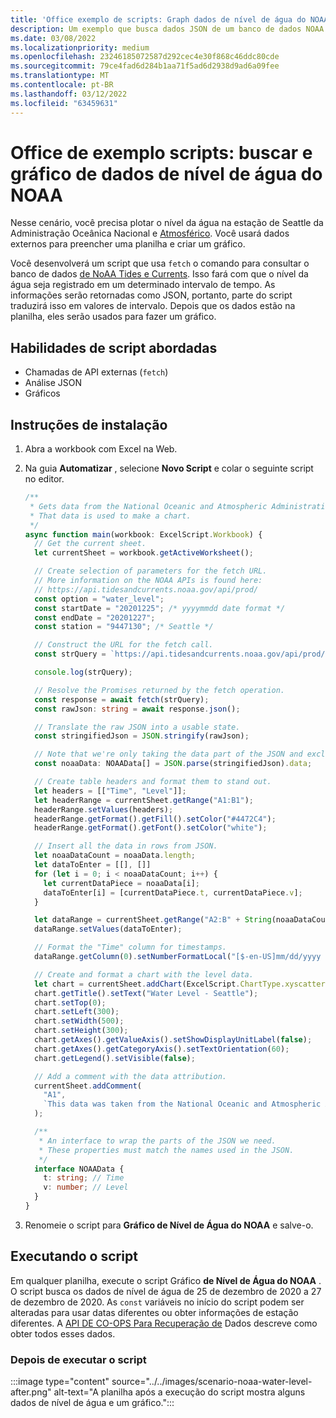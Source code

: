 ```yaml
---
title: 'Office exemplo de scripts: Graph dados de nível de água do NOAA'
description: Um exemplo que busca dados JSON de um banco de dados NOAA e os usa para criar um gráfico.
ms.date: 03/08/2022
ms.localizationpriority: medium
ms.openlocfilehash: 23246185072587d292cec4e30f868c46ddc80cde
ms.sourcegitcommit: 79ce4fad6d284b1aa71f5ad6d2938d9ad6a09fee
ms.translationtype: MT
ms.contentlocale: pt-BR
ms.lasthandoff: 03/12/2022
ms.locfileid: "63459631"
---
```

# <a name="office-scripts-sample-scenario-fetch-and-graph-water-level-data-from-noaa"></a>Office de exemplo scripts: buscar e gráfico de dados de nível de água do NOAA

Nesse cenário, você precisa plotar o nível da água na estação de Seattle da Administração Oceânica Nacional e [Atmosférico](https://tidesandcurrents.noaa.gov/stationhome.html?id=9447130). Você usará dados externos para preencher uma planilha e criar um gráfico.

Você desenvolverá um script que usa `fetch` o comando para consultar o banco de dados [de NoAA Tides e Currents](https://tidesandcurrents.noaa.gov/). Isso fará com que o nível da água seja registrado em um determinado intervalo de tempo. As informações serão retornadas como JSON, portanto, parte do script traduzirá isso em valores de intervalo. Depois que os dados estão na planilha, eles serão usados para fazer um gráfico.

## <a name="scripting-skills-covered"></a>Habilidades de script abordadas

- Chamadas de API externas (`fetch`)
- Análise JSON
- Gráficos

## <a name="setup-instructions"></a>Instruções de instalação

1. Abra a workbook com Excel na Web.

1. Na guia **Automatizar** , selecione **Novo Script** e colar o seguinte script no editor.

    ```TypeScript
    /**
     * Gets data from the National Oceanic and Atmospheric Administration's Tides and Currents database. 
     * That data is used to make a chart.
     */
    async function main(workbook: ExcelScript.Workbook) {
      // Get the current sheet.
      let currentSheet = workbook.getActiveWorksheet();
    
      // Create selection of parameters for the fetch URL.
      // More information on the NOAA APIs is found here: 
      // https://api.tidesandcurrents.noaa.gov/api/prod/
      const option = "water_level";
      const startDate = "20201225"; /* yyyymmdd date format */
      const endDate = "20201227";
      const station = "9447130"; /* Seattle */
    
      // Construct the URL for the fetch call.
      const strQuery = `https://api.tidesandcurrents.noaa.gov/api/prod/datagetter?product=${option}&begin_date=${startDate}&end_date=${endDate}&datum=MLLW&station=${station}&units=english&time_zone=gmt&application=NOS.COOPS.TAC.WL&format=json`;
    
      console.log(strQuery);
    
      // Resolve the Promises returned by the fetch operation.
      const response = await fetch(strQuery);
      const rawJson: string = await response.json();
    
      // Translate the raw JSON into a usable state.
      const stringifiedJson = JSON.stringify(rawJson);
    
      // Note that we're only taking the data part of the JSON and excluding the metadata.
      const noaaData: NOAAData[] = JSON.parse(stringifiedJson).data;
    
      // Create table headers and format them to stand out.
      let headers = [["Time", "Level"]];
      let headerRange = currentSheet.getRange("A1:B1");
      headerRange.setValues(headers);
      headerRange.getFormat().getFill().setColor("#4472C4");
      headerRange.getFormat().getFont().setColor("white");
    
      // Insert all the data in rows from JSON.
      let noaaDataCount = noaaData.length;
      let dataToEnter = [[], []]
      for (let i = 0; i < noaaDataCount; i++) {
        let currentDataPiece = noaaData[i];
        dataToEnter[i] = [currentDataPiece.t, currentDataPiece.v];
      }
    
      let dataRange = currentSheet.getRange("A2:B" + String(noaaDataCount + 1)); /* +1 to account for the title row */
      dataRange.setValues(dataToEnter);
    
      // Format the "Time" column for timestamps.
      dataRange.getColumn(0).setNumberFormatLocal("[$-en-US]mm/dd/yyyy hh:mm AM/PM;@");
    
      // Create and format a chart with the level data.
      let chart = currentSheet.addChart(ExcelScript.ChartType.xyscatterSmooth, dataRange);
      chart.getTitle().setText("Water Level - Seattle");
      chart.setTop(0);
      chart.setLeft(300);
      chart.setWidth(500);
      chart.setHeight(300);
      chart.getAxes().getValueAxis().setShowDisplayUnitLabel(false);
      chart.getAxes().getCategoryAxis().setTextOrientation(60);
      chart.getLegend().setVisible(false);
    
      // Add a comment with the data attribution.
      currentSheet.addComment(
        "A1",
        `This data was taken from the National Oceanic and Atmospheric Administration's Tides and Currents database on ${new Date(Date.now())}.`
      );
    
      /**
       * An interface to wrap the parts of the JSON we need.
       * These properties must match the names used in the JSON.
       */ 
      interface NOAAData {
        t: string; // Time
        v: number; // Level
      }
    }
    ```

1. Renomeie o script para **Gráfico de Nível de Água do NOAA** e salve-o.

## <a name="running-the-script"></a>Executando o script

Em qualquer planilha, execute o script Gráfico **de Nível de Água do NOAA** . O script busca os dados de nível de água de 25 de dezembro de 2020 a 27 de dezembro de 2020. As `const` variáveis no início do script podem ser alteradas para usar datas diferentes ou obter informações de estação diferentes. A [API DE CO-OPS Para Recuperação de](https://api.tidesandcurrents.noaa.gov/api/prod/) Dados descreve como obter todos esses dados.

### <a name="after-running-the-script"></a>Depois de executar o script

:::image type="content" source="../../images/scenario-noaa-water-level-after.png" alt-text="A planilha após a execução do script mostra alguns dados de nível de água e um gráfico.":::
